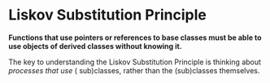 # Liskov Substitution Principle

**Functions that use pointers or references to base classes must be able to use objects of derived
classes without knowing it.**

The key to understanding the Liskov Substitution Principle is thinking about _processes that use_ (
sub)classes, rather than the (sub)classes themselves. 